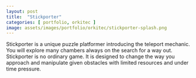 ```yaml
---
layout: post
title:  "Stickporter"
categories: [ portfolio, orkitec ]
image: assets/images/portfolio/orkitec/stickporter-splash.png
---
```

Stickporter is a unique puzzle platformer introducing the teleport mechanic. You will explore many chambers always on the search for a way out. Stickporter is no ordinary game. It is designed to change the way you approach and manipulate given obstacles with limited resources and under time pressure.
   